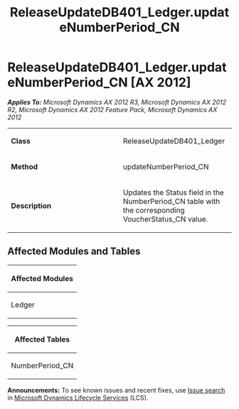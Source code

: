 ﻿---
title: ReleaseUpdateDB401_Ledger.updateNumberPeriod_CN
TOCTitle: ReleaseUpdateDB401_Ledger.updateNumberPeriod_CN
ms:assetid: c7f46d47-a911-c154-d561-83745fbeb152
ms:mtpsurl: https://msdn.microsoft.com/en-us/library/JJ719578(v=AX.60)
ms:contentKeyID: 49711145
ms.date: 05/18/2015
mtps_version: v=AX.60
---

# ReleaseUpdateDB401\_Ledger.updateNumberPeriod\_CN [AX 2012]


_**Applies To:** Microsoft Dynamics AX 2012 R3, Microsoft Dynamics AX 2012 R2, Microsoft Dynamics AX 2012 Feature Pack, Microsoft Dynamics AX 2012_

<table>
<colgroup>
<col style="width: 50%" />
<col style="width: 50%" />
</colgroup>
<tbody>
<tr class="odd">
<td><p><strong>Class</strong></p></td>
<td><p>ReleaseUpdateDB401_Ledger</p></td>
</tr>
<tr class="even">
<td><p><strong>Method</strong></p></td>
<td><p>updateNumberPeriod_CN</p></td>
</tr>
<tr class="odd">
<td><p><strong>Description</strong></p></td>
<td><p>Updates the Status field in the NumberPeriod_CN table with the corresponding VoucherStatus_CN value.</p></td>
</tr>
</tbody>
</table>


## Affected Modules and Tables

<table>
<colgroup>
<col style="width: 100%" />
</colgroup>
<thead>
<tr class="header">
<th><p>Affected Modules</p></th>
</tr>
</thead>
<tbody>
<tr class="odd">
<td><p>Ledger</p></td>
</tr>
</tbody>
</table>


<table>
<colgroup>
<col style="width: 100%" />
</colgroup>
<thead>
<tr class="header">
<th><p>Affected Tables</p></th>
</tr>
</thead>
<tbody>
<tr class="odd">
<td><p>NumberPeriod_CN</p></td>
</tr>
</tbody>
</table>

  
**Announcements:** To see known issues and recent fixes, use [Issue search](http://go.microsoft.com/fwlink/?linkid=389258) in [Microsoft Dynamics Lifecycle Services](http://go.microsoft.com/fwlink/?linkid=306505) (LCS).

